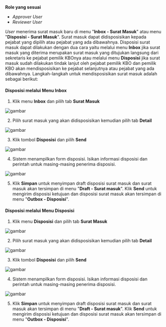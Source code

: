 **Role yang sesuai**

- *Approver User*
- *Reviewer User*

_User_ menerima surat masuk baru di menu "**Inbox - Surat Masuk**" atau menu "**Disposisi - Surat Masuk**". Surat masuk dapat didisposisikan kepada pejabat yang dipilih atau pejabat yang ada dibawahnya. Disposisi surat masuk dapat dilakukan dengan dua cara yaitu melalui menu **Inbox** jika surat masuk yang diterima merupakan surat masuk yang ditujukan langsung dari sekretaris ke pejabat pemilik KBOnya atau melalui menu **Disposisi** jika surat masuk sudah dilakukan tindak lanjut oleh pejabat pemilik KBO dan pemilik KBO akan mendisposisikan ke pejabat selanjutnya atau pejabat yang ada dibawahnya. Langkah-langkah untuk mendisposisikan surat masuk adalah sebagai berikut:

####   **Disposisi melalui Menu Inbox**

1.    Klik menu **Inbox** dan pilih tab **Surat Masuk**

![gambar](SC_SuratMasuk/SM23.png)

2.    Pilih surat masuk yang akan didisposisikan kemudian pilih tab **Detail**

![gambar](SC_SuratMasuk/SM25.png)

3.    Klik tombol **Disposisi** dan pilih **Send**

![gambar](SC_SuratMasuk/SM26.png)

4.    Sistem menampilkan form disposisi. Isikan informasi disposisi dan perintah untuk masing-masing penerima disposisi.

![gambar](SC_SuratMasuk/SM27.png)

5.    Klik **Simpan** untuk menyimpan draft disposisi surat masuk dan surat masuk akan tersimpan di menu "**Draft - Surat masuk**". Klik **Send** untuk mengirim disposisi ketujuan dan disposisi surat masuk akan tersimpan di menu "**Outbox - Disposisi**".


####   **Disposisi melalui Menu Disposisi**

1.    Klik menu **Disposisi** dan pilih tab **Surat Masuk**

![gambar](SC_SuratMasuk/SM28.png)

2.    Pilih surat masuk yang akan didisposisikan kemudian pilih tab **Detail**

![gambar](SC_SuratMasuk/SM29.png)

3.    Klik tombol **Disposisi** dan pilih **Send**

![gambar](SC_SuratMasuk/SM30.png)

4.    Sistem menampilkan form disposisi. Isikan informasi disposisi dan perintah untuk masing-masing penerima disposisi.

![gambar](SC_SuratMasuk/SM31.png)

5.    Klik **Simpan** untuk menyimpan draft disposisi surat masuk dan surat masuk akan tersimpan di menu "**Draft - Surat masuk**". Klik **Send** untuk mengirim disposisi ketujuan dan disposisi surat masuk akan tersimpan di menu "**Outbox - Disposisi**".
